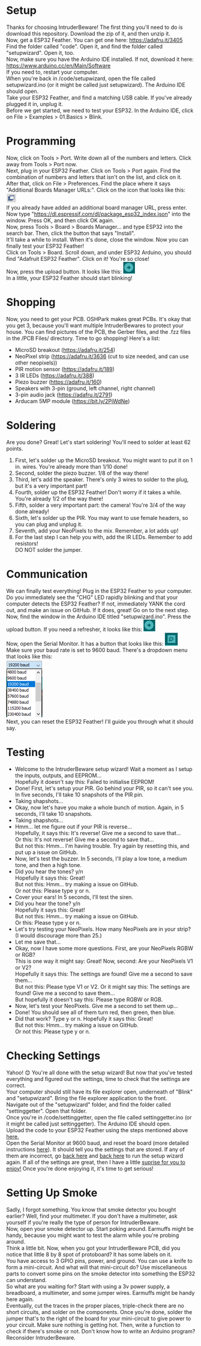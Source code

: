 # Setup
  Thanks for choosing IntruderBeware! The first thing you'll need to do is download this repository. Download the zip of it, and then unzip it.  
  Now, get a ESP32 Feather. You can get one here: https://adafru.it/3405  
  Find the folder called "code". Open it, and find the folder called "setupwizard". Open it, too.  
  Now, make sure you have the Arduino IDE installed. If not, download it here: https://www.arduino.cc/en/Main/Software  
If you need to, restart your computer.  
  When you're back in /code/setupwizard, open the file called setupwizard.ino (or it might be called just setupwizard). The Arduino IDE should open.  
  Take your ESP32 Feather, and find a matching USB cable. If you've already plugged it in, unplug it.  
  Before we get started, we need to test your ESP32. In the Arduino IDE, click on File > Examples > 01.Basics > Blink.  
# Programming
Now, click on Tools > Port. Write down all of the numbers and letters. Click away from Tools > Port now.  
Next, plug in your ESP32 Feather. Click on Tools > Port again. Find the combination of numbers and letters that isn't on the list, and click on it.  
  After that, click on File > Preferences. Find the place where it says "Additional Boards Manager URLs:". Click on the icon that looks like this: ![](popout.png)  
If you already have added an additional board manager URL, press enter. Now type "https://dl.espressif.com/dl/package_esp32_index.json" into the window. Press OK, and then click OK again.  
  Now, press Tools > Board > Boards Manager... and type ESP32 into the search bar. Then, click the button that says "Install".  
It'll take a while to install. When it's done, close the window. Now you can finally test your ESP32 Feather!  
  Click on Tools > Board. Scroll down, and under ESP32 Arduino, you should find "Adafruit ESP32 Feather". Click on it! You're so close!  
  Now, press the upload button. It looks like this: ![](upload.png)  
  In a little, your ESP32 Feather should start blinking!  
# Shopping
  Now, you need to get your PCB. OSHPark makes great PCBs. It's okay that you get 3, because you'll want multiple IntruderBewares to protect your house. You can find pictures of the PCB, the Gerber files, and the .fzz files in the /PCB Files/ directory.
  Time to go shopping! Here's a list:
+ MicroSD breakout (https://adafru.it/254)
+ NeoPixel strip (https://adafru.it/3636 (cut to size needed, and can use other neopixels))
+ PIR motion sensor (https://adafru.it/189)
+ 3 IR LEDs (https://adafru.it/388)
+ Piezo buzzer (https://adafru.it/160)
+ Speakers with 3-pin (ground, left channel, right channel)
+ 3-pin audio jack (https://adafru.it/2791)
+ Arducam 5MP module (https://bit.ly/2PjWdNe)
# Soldering
  Are you done? Great! Let's start soldering! You'll need to solder at least 62 points.
1. First, let's solder up the MicroSD breakout. You might want to put it on 1 in. wires. You're already more than 1/10 done!
2. Second, solder the piezo buzzer. 1/8 of the way there!
3. Third, let's add the speaker. There's only 3 wires to solder to the plug, but it's a very important part!
4. Fourth, solder up the ESP32 Feather! Don't worry if it takes a while. You're already 1/2 of the way there!
5. Fifth, solder a very important part: the camera! You're 3/4 of the way done already!
6. Sixth, let's solder up the PIR. You may want to use female headers, so you can plug and unplug it.
7. Seventh, add your NeoPixels to the mix. Remember, a lot adds up!
8. For the last step I can help you with, add the IR LEDs. Remember to add resistors!  
DO NOT solder the jumper.  
# Communication
  We can finally test everything! Plug in the ESP32 Feather to your computer. Do you immediately see the "CHG" LED rapidly blinking and that your computer detects the ESP32 Feather? If not, immediately YANK the cord out, and make an issue on GitHub. If it does, great! Go on to the next step.  
  Now, find the window in the Arduino IDE titled "setupwizard.ino". Press the upload button. If you need a refresher, it looks like this: ![](upload.png)  
  Now, open the Serial Monitor. It has a button that looks like this: ![](serialmonitor.png)  
  Make sure your baud rate is set to 9600 baud. There's a dropdown menu that looks like this:  
  ![](bauddropdown.png)  
  Next, you can reset the ESP32 Feather! I'll guide you through what it should say.   
# Testing
+ Welcome to the IntruderBeware setup wizard! Wait a moment as I setup the inputs, outputs, and EEPROM...  
Hopefully it doesn't say this: Failed to initialise EEPROM!  
+ Done! First, let's setup your PIR. Go behind your PIR, so it can't see you. In five seconds, I'll take 10 snapshots of the PIR pin.  
+ Taking shapshots...  
+ Okay, now let's have you make a whole bunch of motion. Again, in 5 seconds, I'll take 10 snapshots.  
+ Taking shapshots...  
+ Hmm... let me figure out if your PIR is reverse...  
Hopefully, it says this: It's reverse! Give me a second to save that...  
Or this: It's not reverse! Give me a second to save that...  
But not this: Hmm... I'm having trouble. Try again by resetting this, and put up a issue on GitHub.  
+ Now, let's test the buzzer. In 5 seconds, I'll play a low tone, a medium tone, and then a high tone.  
+ Did you hear the tones? y/n  
Hopefully it says this: Great!  
But not this: Hmm... try making a issue on GitHub.  
Or not this: Please type y or n.  
+ Cover your ears! In 5 seconds, I'll test the siren.  
+ Did you hear the tone? y/n  
Hopefully it says this: Great!  
But not this: Hmm... try making a issue on GitHub.  
Or this: Please type y or n.  
+ Let's try testing your NeoPixels. How many NeoPixels are in your strip? (I would discourage more than 25.)  
+ Let me save that...  
+ Okay, now I have some more questions. First, are your NeoPixels RGBW or RGB?  
This is one way it might say: Great! Now, second: Are your NeoPixels V1 or V2?  
Hopefully it says this: The settings are found! Give me a second to save them...  
But not this: Please type V1 or V2.
Or it might say this:  The settings are found! Give me a second to save them...  
But hopefully it doesn't say this: Please type RGBW or RGB.  
+ Now, let's test your NeoPixels. Give me a second to set them up...  
+ Done! You should see all of them turn red, then green, then blue.
+ Did that work? Type y or n.
Hopefully it says this: Great!  
But not this: Hmm... try making a issue on GitHub.  
Or not this: Please type y or n.  
# Checking Settings
Yahoo! 😊 You're all done with the setup wizard! But now that you've tested everything and figured out the settings, time to check that the settings are correct.  
Your computer should still have its file explorer open, underneath of "Blink" and "setupwizard". Bring the file explorer application to the front.  
Navigate out of the "setupwizard" folder, and find the folder called "settinggetter". Open that folder.  
Once you're in /code/settinggetter, open the file called settinggetter.ino (or it might be called just settinggetter). The Arduino IDE should open.  
Upload the code to your ESP32 Feather using the steps mentioned above [here.](#programming)  
Open the Serial Monitor at 9600 baud, and reset the board (more detailed instructions [here](#communication)). 
It should tell you the settings that are stored. If any of them are incorrect, go [back here](#communication) and [back here](#testing) to run the setup wizard again.
If all of the settings are great, then I have a little [suprise for you to enjoy!](code/suprise.md) Once you're done enjoying it, it's time to get serious!
# Setting Up Smoke
Sadly, I forgot something. You know that smoke detector you bought earlier? Well, find your multimeter. If you don't have a multimeter, ask yourself if you're really the type of person for IntruderBeware.  
Now, open your smoke detector up. Start poking around. Earmuffs might be handy, because you might want to test the alarm while you're probing around.  
Think a little bit. Now, when you got your IntruderBeware PCB, did you notice that little 8 by 8 spot of protoboard? It has some labels on it.  
You have access to 3 GPIO pins, power, and ground. You can use a knife to form a mini-circuit. And what will that mini-circuit do? Use miscellaneous parts to convert some pins on the smoke detector into something the ESP32 can understand.  
So what are you waiting for? Start with using a 3v power supply, a breadboard, a multimeter, and some jumper wires. Earmuffs might be handy here again.  
Eventually, cut the traces in the proper places, triple-check there are no short circuits, and solder on the components. Once you're done, solder the jumper that's to the right of the board for your mini-circuit to give power to your circuit.
Make sure nothing is getting hot. Then, write a function to check if there's smoke or not. Don't know how to write an Arduino program? Reconsider IntruderBeware.
